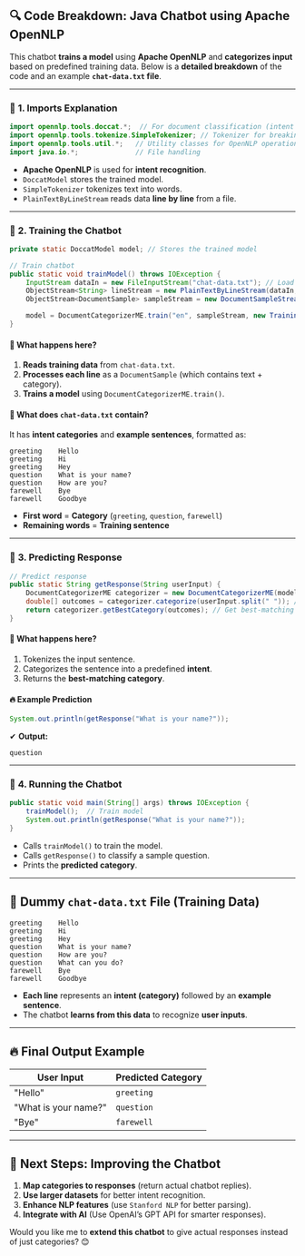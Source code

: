 ## 🔍 **Code Breakdown: Java Chatbot using Apache OpenNLP**

This chatbot **trains a model** using **Apache OpenNLP** and **categorizes input** based on predefined training data. Below is a **detailed breakdown** of the code and an example **`chat-data.txt` file**.

---

### 📌 **1. Imports Explanation**
```java
import opennlp.tools.doccat.*;  // For document classification (intent detection)
import opennlp.tools.tokenize.SimpleTokenizer; // Tokenizer for breaking sentences into words
import opennlp.tools.util.*;   // Utility classes for OpenNLP operations
import java.io.*;              // File handling
```
- **Apache OpenNLP** is used for **intent recognition**.
- `DoccatModel` stores the trained model.
- `SimpleTokenizer` tokenizes text into words.
- `PlainTextByLineStream` reads data **line by line** from a file.

---

### 📌 **2. Training the Chatbot**
```java
private static DoccatModel model; // Stores the trained model

// Train chatbot
public static void trainModel() throws IOException {
    InputStream dataIn = new FileInputStream("chat-data.txt"); // Load training data
    ObjectStream<String> lineStream = new PlainTextByLineStream(dataIn, "UTF-8");
    ObjectStream<DocumentSample> sampleStream = new DocumentSampleStream(lineStream);

    model = DocumentCategorizerME.train("en", sampleStream, new TrainingParameters(), new DoccatFactory());
}
```
#### 🔹 **What happens here?**
1. **Reads training data** from `chat-data.txt`.
2. **Processes each line** as a `DocumentSample` (which contains text + category).
3. **Trains a model** using `DocumentCategorizerME.train()`.

#### 🚀 **What does `chat-data.txt` contain?**
It has **intent categories** and **example sentences**, formatted as:
```
greeting    Hello
greeting    Hi
greeting    Hey
question    What is your name?
question    How are you?
farewell    Bye
farewell    Goodbye
```
- **First word** = **Category** (`greeting`, `question`, `farewell`)
- **Remaining words** = **Training sentence**

---

### 📌 **3. Predicting Response**
```java
// Predict response
public static String getResponse(String userInput) {
    DocumentCategorizerME categorizer = new DocumentCategorizerME(model);
    double[] outcomes = categorizer.categorize(userInput.split(" ")); // Tokenize input
    return categorizer.getBestCategory(outcomes); // Get best-matching category
}
```
#### 🔹 **What happens here?**
1. Tokenizes the input sentence.
2. Categorizes the sentence into a predefined **intent**.
3. Returns the **best-matching category**.

#### 🔥 **Example Prediction**
```java
System.out.println(getResponse("What is your name?"));
```
✔ **Output:**
```
question
```

---

### 📌 **4. Running the Chatbot**
```java
public static void main(String[] args) throws IOException {
    trainModel();  // Train model
    System.out.println(getResponse("What is your name?"));
}
```
- Calls `trainModel()` to train the model.
- Calls `getResponse()` to classify a sample question.
- Prints the **predicted category**.

---

## 📂 **Dummy `chat-data.txt` File (Training Data)**
```
greeting    Hello
greeting    Hi
greeting    Hey
question    What is your name?
question    How are you?
question    What can you do?
farewell    Bye
farewell    Goodbye
```
- **Each line** represents an **intent (category)** followed by an **example sentence**.
- The chatbot **learns from this data** to recognize **user inputs**.

---

## 🔥 **Final Output Example**
| **User Input** | **Predicted Category** |
|---------------|-----------------------|
| "Hello" | `greeting` |
| "What is your name?" | `question` |
| "Bye" | `farewell` |

---

## 🚀 **Next Steps: Improving the Chatbot**
1. **Map categories to responses** (return actual chatbot replies).
2. **Use larger datasets** for better intent recognition.
3. **Enhance NLP features** (use `Stanford NLP` for better parsing).
4. **Integrate with AI** (Use OpenAI’s GPT API for smarter responses).

Would you like me to **extend this chatbot** to give actual responses instead of just categories? 😊
